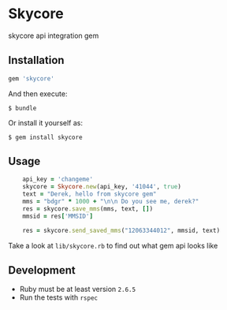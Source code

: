 # Skycore

skycore api integration gem


## Installation


```ruby
gem 'skycore'
```

And then execute:

    $ bundle

Or install it yourself as:

    $ gem install skycore

## Usage

```ruby
    api_key = 'changeme'
    skycore = Skycore.new(api_key, '41044', true)
    text = "Derek, hello from skycore gem"
    mms = "bdgr" * 1000 + "\n\n Do you see me, derek?"
    res = skycore.save_mms(mms, text, [])
    mmsid = res['MMSID']

    res = skycore.send_saved_mms("12063344012", mmsid, text)
```

Take a look at `lib/skycore.rb` to find out what gem api looks like


## Development

- Ruby must be at least version `2.6.5`
- Run the tests with `rspec`
